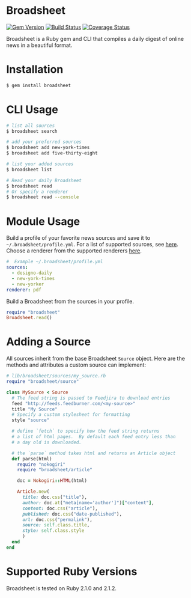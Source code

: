# Broadsheet
[![Gem Version](https://badge.fury.io/rb/broadsheet.svg)](http://badge.fury.io/rb/broadsheet)
[![Build Status](https://travis-ci.org/s3ththompson/broadsheet.svg?branch=master)](https://travis-ci.org/s3ththompson/broadsheet)
[![Coverage Status](https://img.shields.io/coveralls/s3ththompson/broadsheet.svg)](https://coveralls.io/r/s3ththompson/broadsheet?branch=master)

Broadsheet is a Ruby gem and CLI that compiles a daily digest of online news in a beautiful format.

# Installation

```sh
$ gem install broadsheet
```

# CLI Usage

```sh
# list all sources
$ broadsheet search

# add your preferred sources
$ broadsheet add new-york-times
$ broadsheet add five-thirty-eight

# list your added sources
$ broadsheet list

# Read your daily Broadsheet
$ broadsheet read
# Or specify a renderer
$ broadsheet read --console

```

# Module Usage

Build a profile of your favorite news sources and save it to `~/.broadsheet/profile.yml`.  For a list of supported sources, see [here](https://github.com/s3ththompson/broadsheet/tree/master/lib/broadsheet/sources).  Choose a renderer from the supported renderers [here](https://github.com/s3ththompson/broadsheet/tree/master/lib/broadsheet/renderers).

``` yaml
#  Example ~/.broadsheet/profile.yml
sources:
  - designo-daily
  - new-york-times
  - new-yorker
renderer: pdf
```

Build a Broadsheet from the sources in your profile.

``` ruby
require "broadsheet"
Broadsheet.read()
```

# Adding a Source

All sources inherit from the base Broadsheet `Source` object.  Here are the methods and attributes a custom source can implement:

```ruby
# lib/broadsheet/sources/my_source.rb
require "broadsheet/source"

class MySource < Source
  # The feed string is passed to Feedjira to download entries
  feed "http://feeds.feedburner.com/<my-source>"
  title "My Source"
  # Specify a custom stylesheet for formatting
  style "source"

  # define `fetch` to specify how the feed string returns
  # a list of html pages.  By default each feed entry less than
  # a day old is downloaded.

  # the `parse` method takes html and returns an Article object
  def parse(html)
    require "nokogiri"
    require "broadsheet/article"

    doc = Nokogiri::HTML(html)

    Article.new(
      title: doc.css("title"),
      author: doc.at("meta[name='author']")["content"],
      content: doc.css("article"),
      published: doc.css("date-published"),
      url: doc.css("permalink"),
      source: self.class.title,
      style: self.class.style
      )
  end
end
```

# Supported Ruby Versions

Broadsheet is tested on Ruby 2.1.0 and 2.1.2.
